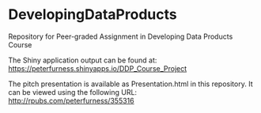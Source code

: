# DevelopingDataProducts
Repository for Peer-graded Assignment in Developing Data Products Course


The 
Shiny application output can be found at:
https://peterfurness.shinyapps.io/DDP_Course_Project

The pitch presentation is available as Presentation.html in this repository.  It can be viewed using the following URL:
http://rpubs.com/peterfurness/355316